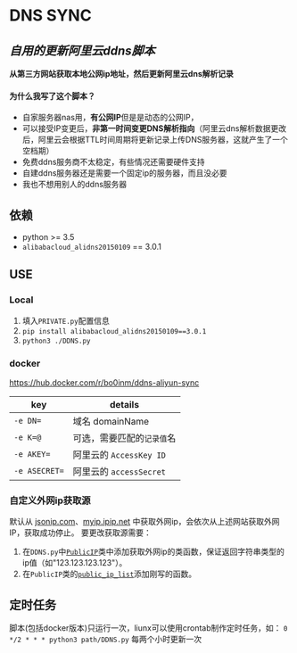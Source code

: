 # DNS SYNC

## *自用的更新阿里云ddns脚本*

**从第三方网站获取本地公网ip地址，然后更新阿里云dns解析记录**

#### 为什么我写了这个脚本？
* 自家服务器nas用，**有公网IP**但是是动态的公网IP，
* 可以接受IP变更后，**非第一时间变更DNS解析指向**（阿里云dns解析数据更改后，阿里云会根据TTL时间周期将更新记录上传DNS服务器，这就产生了一个空档期）
* 免费ddns服务商不太稳定，有些情况还需要硬件支持
* 自建ddns服务器还是需要一个固定ip的服务器，而且没必要
* 我也不想用别人的ddns服务器

## 依赖

* python >= 3.5
* `alibabacloud_alidns20150109` == 3.0.1

## USE

### Local
1. 填入`PRIVATE.py`配置信息
2. `pip install alibabacloud_alidns20150109==3.0.1`
3. `python3 ./DDNS.py`

### docker
<https://hub.docker.com/r/bo0inm/ddns-aliyun-sync>

key|details
-----|-----
`-e DN=` | 域名 domainName
`-e K=@` | 可选，需要匹配的`记录值`名
`-e AKEY=` | 阿里云的 `AccessKey ID`
`-e ASECRET=` | 阿里云的 `accessSecret`

### 自定义外网ip获取源
默认从 [jsonip.com](https://jsonip.com)、[myip.ipip.net](http://myip.ipip.net) 中获取外网ip，会依次从上述网站获取外网IP，获取成功停止。
要更改获取源需要：
1. 在`DDNS.py`中[`PublicIP`](https://github.com/bo0inm/DNS-sync/blob/e0f4e75ac0d3c35fb9d74849e2509afe0048a6ac/DDNS.py#L51)类中添加获取外网ip的类函数，保证返回字符串类型的ip值（如"123.123.123.123"）。
2. 在`PublicIP`类的[`public_ip_list`](https://github.com/bo0inm/DNS-sync/blob/e0f4e75ac0d3c35fb9d74849e2509afe0048a6ac/DDNS.py#L57)添加刚写的函数。

## 定时任务

脚本(包括docker版本)只运行一次，liunx可以使用crontab制作定时任务，如：
`0 */2 * * * python3 path/DDNS.py` 每两个小时更新一次